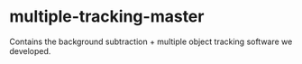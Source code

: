 multiple-tracking-master
========================

Contains the background subtraction + multiple object tracking software we developed. 
